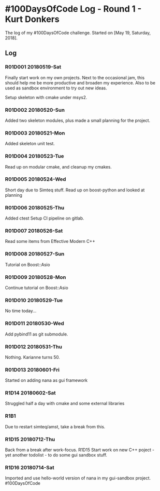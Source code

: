 # #100DaysOfCode Log - Round 1 - Kurt Donkers

The log of my #100DaysOfCode challenge. Started on [May 19, Saturday, 2018].

## Log

### R01D001 20180519-Sat
Finally start work on my own projects. Next to the occasional jam, this should help me be more productive and broaden my experience. Also to be used as sandbox environment to try out new ideas.

Setup skeleton with cmake under msys2.

### R01D002 20180520-Sun
Added two skeleton modules, plus made a small planning for the project.

### R01D003 20180521-Mon
Added skeleton unit test.

### R01D004 20180523-Tue
Read up on modular cmake, and cleanup my cmakes.

### R01D005 20180524-Wed
Short day due to Simteq stuff. Read up on boost-python and looked at planning

### R01D006 20180525-Thu
Added ctest
Setup CI pipeline on gitlab.

### R01D007 20180526-Sat
Read some items from Effective Modern C++

### R01D008 20180527-Sun
Tutorial on Boost::Asio

### R01D009 20180528-Mon
Continue tutorial on Boost::Asio

### R01D010 20180529-Tue
No time today...

### R01D011 20180530-Wed
Add pybind11 as git submodule.

### R01D012 20180531-Thu
Nothing. Karianne turns 50.

### R01D013 20180601-Fri
Started on adding nana as gui framework

### R1D14 20180602-Sat
Struggled half a day with cmake and some external libraries

### R1B1 
Due to restart simteq/amst, take a break from this.

### R1D15 20180712-Thu
Back from a break after work-focus.
R1D15
Start work on new C++ poject - yet another todolist -  to do some gui sandbox stuff.

### R1D16 20180714-Sat
Imported and use hello-world version of nana in my gui-sandbox project.
#100DaysOfCode